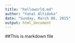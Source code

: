 ```yaml
---
title: "helloworld.md"
author: "Yanal Altidoka"
date: "Sunday, March 08, 2015"
output: html_document
---
```


##This is markdown file
